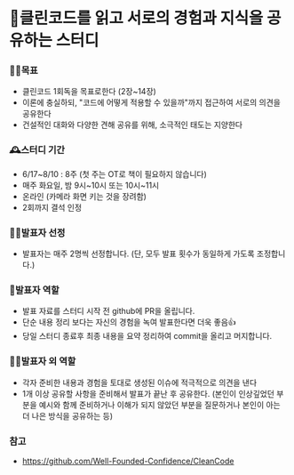 
# 📖클린코드를 읽고 서로의 경험과 지식을 공유하는 스터디

### 🧑‍💻목표

- 클린코드 1회독을 목표로한다 (2장~14장)
- 이론에 충실하되, "코드에 어떻게 적용할 수 있을까"까지 접근하여 서로의 의견을 공유한다
- 건설적인 대화와 다양한 견해 공유를 위해, 소극적인 태도는 지양한다


### 🕰스터디 기간

- 6/17~8/10 : 8주 (첫 주는 OT로 책이 필요하지 않습니다)
- 매주 화요일, 밤 9시~10시 또는 10시~11시
- 온라인 (카메라 화면 키는 것을 장려함)
- 2회까지 결석 인정
 
### 🙋‍♀발표자 선정

- 발표자는 매주 2명씩 선정합니다. (단, 모두 발표 횟수가 동일하게 가도록 조정합니다.)
 
### 🫴발표자 역할

- 발표 자료를 스터디 시작 전 github에 PR을 올립니다.
- 단순 내용 정리 보다는 자신의 경험을 녹여 발표한다면 더욱 좋음👍
- 당일 스터디 종료후 최종 내용을 요약 정리하여 commit을 올리고 머지합니다.
 
### 🙎‍♂발표자 외 역할

- 각자 준비한 내용과 경험을 토대로 생성된 이슈에 적극적으로 의견을 낸다
- 1개 이상 공유할 사항을 준비해서 발표가 끝난 후 공유한다. (본인이 인상깊었던 부분을 예시와 함께 준비하거나 이해가 되지 않았던 부분을 질문하거나 본인이 아는 더 나은 방식을 공유하는 등) 
 
### 참고

- https://github.com/Well-Founded-Confidence/CleanCode